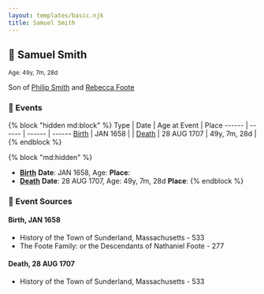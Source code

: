 ```yaml
---
layout: templates/basic.njk
title: Samuel Smith
---
```

## 🔵 Samuel Smith
<small>Age: 49y, 7m, 28d</small>

Son of [Philip Smith](/people/6/61981014) and [Rebecca Foote](/people/3/32470572)

### 📆 Events

{% block "hidden md:block" %}
Type | Date | Age at Event | Place
------ | ------ | ------ | ------
[Birth](#event-event-2) | JAN 1658 |  |
[Death](#event-event-3) | 28 AUG 1707 | 49y, 7m, 28d |
{% endblock %}

{% block "md:hidden" %}
- **[Birth](#event-event-2)**
**Date**: JAN 1658, Age:
**Place**:
- **[Death](#event-event-3)**
**Date**: 28 AUG 1707, Age: 49y, 7m, 28d
**Place**:
{% endblock %}

### 📰 Event Sources

#### <a id="event-event-2"></a> Birth, JAN 1658
* History of the Town of Sunderland, Massachusetts  - 533
* The Foote Family: or the Descendants of Nathaniel Foote  - 277

#### <a id="event-event-3"></a> Death, 28 AUG 1707
* History of the Town of Sunderland, Massachusetts  - 533